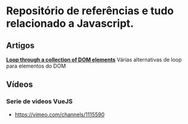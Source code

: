 # Repositório de referências e tudo relacionado a Javascript.

## Artigos

[__Loop through a collection of DOM elements__](https://pawelgrzybek.com/loop-through-a-collection-of-dom-elements/)
Várias alternativas de loop para elementos do DOM

## Vídeos

### Serie de videos VueJS
- https://vimeo.com/channels/1115590
